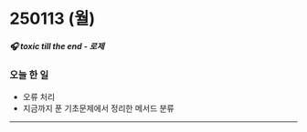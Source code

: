 # 250113 (월)

##### 🎧  toxic till the end - 로제

### 오늘 한 일

- 오류 처리
- 지금까지 푼 기초문제에서 정리한 메서드 분류

---

